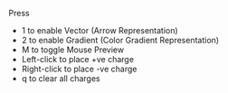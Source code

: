 Press 
-  1 to enable Vector (Arrow Representation)
-  2 to enable Gradient (Color Gradient Representation)
-  M to toggle Mouse Preview
-  Left-click to place +ve charge
-  Right-click to place -ve charge
-  q to clear all charges
